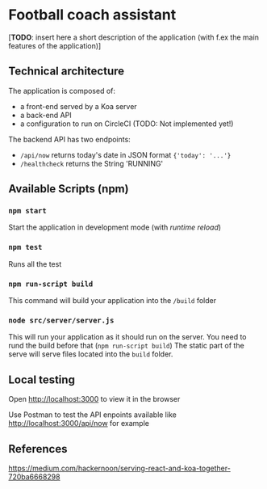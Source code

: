 # Football coach assistant

[**TODO**: insert here a short description of the application (with f.ex the main features of the application)]

## Technical architecture
The application is composed of: 
 - a front-end served by a Koa server
 - a back-end API
 - a configuration to run on CircleCI (TODO: Not implemented yet!)

The backend API has two endpoints: 
 - `/api/now` returns today's date in JSON format `{'today': '...'}`
 - `/healthcheck` returns the String 'RUNNING' 
 

## Available Scripts (npm)

### `npm start`

Start the application in development mode (with _runtime reload_)

### `npm test`

Runs all the test

### `npm run-script build`

This command will build your application into the `/build` folder

### `node src/server/server.js`

This will run your application as it should run on the server. You need to rund the build before that (`npm run-script build`)
The static part of the serve will serve files located into the `build` folder.

## Local testing

Open [http://localhost:3000](http://localhost:3000) to view it in the browser

Use Postman to test the API enpoints available like [http://localhost:3000/api/now](http://localhost:3000/api/now) for example

## References
https://medium.com/hackernoon/serving-react-and-koa-together-720ba6668298 



